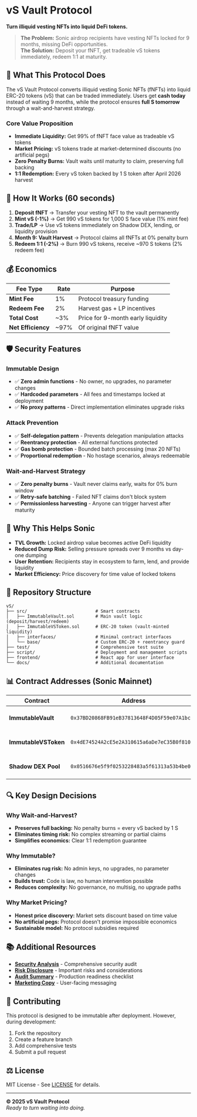 # vS Vault Protocol

**Turn illiquid vesting NFTs into liquid DeFi tokens.**

> **The Problem:** Sonic airdrop recipients have vesting NFTs locked for 9 months, missing DeFi opportunities.  
> **The Solution:** Deposit your fNFT, get tradeable vS tokens immediately, redeem 1:1 at maturity.

## 🎯 **What This Protocol Does**

The vS Vault Protocol converts illiquid vesting Sonic NFTs (fNFTs) into liquid ERC-20 tokens (vS) that can be traded immediately. Users get **cash today** instead of waiting 9 months, while the protocol ensures **full S tomorrow** through a wait-and-harvest strategy.

### **Core Value Proposition**
- **Immediate Liquidity:** Get 99% of fNFT face value as tradeable vS tokens
- **Market Pricing:** vS tokens trade at market-determined discounts (no artificial pegs)
- **Zero Penalty Burns:** Vault waits until maturity to claim, preserving full backing
- **1:1 Redemption:** Every vS token backed by 1 S token after April 2026 harvest

## 🔄 **How It Works (60 seconds)**

1. **Deposit fNFT** → Transfer your vesting NFT to the vault permanently
2. **Mint vS (-1%)** → Get 990 vS tokens for 1,000 S face value (1% mint fee)
3. **Trade/LP** → Use vS tokens immediately on Shadow DEX, lending, or liquidity provision
4. **Month 9: Vault Harvest** → Protocol claims all fNFTs at 0% penalty burn
5. **Redeem 1:1 (-2%)** → Burn 990 vS tokens, receive ~970 S tokens (2% redeem fee)

## 💰 **Economics**

| Fee Type | Rate | Purpose |
|----------|------|---------|
| **Mint Fee** | 1% | Protocol treasury funding |
| **Redeem Fee** | 2% | Harvest gas + LP incentives |
| **Total Cost** | ~3% | Price for 9-month early liquidity |
| **Net Efficiency** | ~97% | Of original fNFT value |

## 🛡️ **Security Features**

### **Immutable Design**
- ✅ **Zero admin functions** - No owner, no upgrades, no parameter changes
- ✅ **Hardcoded parameters** - All fees and timestamps locked at deployment
- ✅ **No proxy patterns** - Direct implementation eliminates upgrade risks

### **Attack Prevention**
- ✅ **Self-delegation pattern** - Prevents delegation manipulation attacks
- ✅ **Reentrancy protection** - All external functions protected
- ✅ **Gas bomb protection** - Bounded batch processing (max 20 NFTs)
- ✅ **Proportional redemption** - No hostage scenarios, always redeemable

### **Wait-and-Harvest Strategy**
- ✅ **Zero penalty burns** - Vault never claims early, waits for 0% burn window
- ✅ **Retry-safe batching** - Failed NFT claims don't block system
- ✅ **Permissionless harvesting** - Anyone can trigger harvest after maturity

## 🌊 **Why This Helps Sonic**

- **TVL Growth:** Locked airdrop value becomes active DeFi liquidity
- **Reduced Dump Risk:** Selling pressure spreads over 9 months vs day-one dumping  
- **User Retention:** Recipients stay in ecosystem to farm, lend, and provide liquidity
- **Market Efficiency:** Price discovery for time value of locked tokens

## 📁 **Repository Structure**

```
vS/
├── src/                          # Smart contracts
│   ├── ImmutableVault.sol        # Main vault logic (deposit/harvest/redeem)
│   ├── ImmutableVSToken.sol      # ERC-20 token (vault-minted liquidity)
│   ├── interfaces/               # Minimal contract interfaces
│   └── base/                     # Custom ERC-20 + reentrancy guard
├── test/                         # Comprehensive test suite
├── script/                       # Deployment and management scripts
├── frontend/                     # React app for user interface
└── docs/                         # Additional documentation
```

## 📊 **Contract Addresses (Sonic Mainnet)**

| Contract | Address | Purpose |
|----------|---------|---------|
| **ImmutableVault** | `0x37BD20868FB91eB37813648F4D05F59e07A1bcfb` | Main vault logic |
| **ImmutableVSToken** | `0x4dE74524A2cE5e2A310615a6aDe7eC35B0f81031` | vS token contract |
| **Shadow DEX Pool** | `0x0516676e5f9f0253228483a5f61313a53b4be07f` | vS/tS trading pair |

## 🔍 **Key Design Decisions**

### **Why Wait-and-Harvest?**
- **Preserves full backing:** No penalty burns = every vS backed by 1 S
- **Eliminates timing risk:** No complex streaming or partial claims
- **Simplifies economics:** Clear 1:1 redemption guarantee

### **Why Immutable?**
- **Eliminates rug risk:** No admin keys, no upgrades, no parameter changes
- **Builds trust:** Code is law, no human intervention possible
- **Reduces complexity:** No governance, no multisig, no upgrade paths

### **Why Market Pricing?**
- **Honest price discovery:** Market sets discount based on time value
- **No artificial pegs:** Protocol doesn't promise impossible economics
- **Sustainable model:** No protocol subsidies required

## 📚 **Additional Resources**

- **[Security Analysis](./SECURITY_ANALYSIS.md)** - Comprehensive security audit
- **[Risk Disclosure](./RISK_DISCLOSURE.md)** - Important risks and considerations  
- **[Audit Summary](./AUDIT_READY_SUMMARY.md)** - Production readiness checklist
- **[Marketing Copy](./MARKETING_COPY_FINAL.md)** - User-facing messaging

## 🤝 **Contributing**

This protocol is designed to be immutable after deployment. However, during development:

1. Fork the repository
2. Create a feature branch
3. Add comprehensive tests
4. Submit a pull request

## ⚖️ **License**

MIT License - See [LICENSE](./LICENSE) for details.

---

**© 2025 vS Vault Protocol**  
*Ready to turn waiting into doing.*
